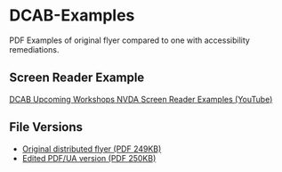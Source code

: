 # DCAB-Examples
PDF Examples of original flyer compared to one with accessibility remediations.

## Screen Reader Example

[DCAB Upcoming Workshops NVDA Screen Reader Examples (YouTube)](https://www.youtube.com/embed/CiJz6cy9FTk)

## File Versions

- [Original distributed flyer (PDF 249KB)](https://github.com/ian4uh/DCAB-Examples/raw/master/Upcoming%20Workshop%20Series%20-%20Digital%20Content%20Accessibility%20Training%20Flyer%20.pdf)
- [Edited PDF/UA version (PDF 250KB)](https://github.com/ian4uh/DCAB-Examples/raw/master/Compliant%20-%20Digital%20Content%20Accessibility%20Training%20Flyer.pdf)
